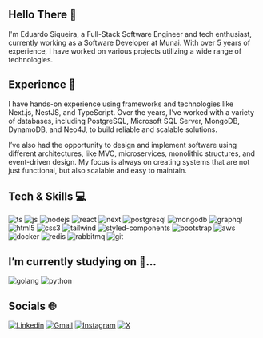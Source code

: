 ## Hello There 👋

I'm Eduardo Siqueira, a Full-Stack Software Engineer and tech enthusiast, currently working as a Software Developer at Munai.
With over 5 years of experience, I have worked on various projects utilizing a wide range of technologies.

## Experience 📃

I have hands-on experience using frameworks and technologies like Next.js, NestJS, and TypeScript. Over the years, I’ve worked with a variety of databases, including PostgreSQL, Microsoft SQL Server, MongoDB, DynamoDB, and Neo4J, to build reliable and scalable solutions.

I’ve also had the opportunity to design and implement software using different architectures, like MVC, microservices, monolithic structures, and event-driven design. My focus is always on creating systems that are not just functional, but also scalable and easy to maintain.

## Tech & Skills 💻

<div>
  <img alig="center" alt="ts" src="https://img.shields.io/badge/TypeScript-007ACC?style=for-the-badge&logo=typescript&logoColor=white"/>
  <img alig="center" alt="js" src="https://img.shields.io/badge/JavaScript-F7DF1E?style=for-the-badge&logo=javascript&logoColor=black"/>
  <img alig="center" alt="nodejs" src="https://img.shields.io/badge/Node.js-43853D?style=for-the-badge&logo=node.js&logoColor=white"/>
  <img alig="center" alt="react" src="https://img.shields.io/badge/react-%2320232a.svg?style=for-the-badge&logo=react&logoColor=%2361DAFB"/>
  <img alig="center" alt="next" src="https://img.shields.io/badge/Next-black?style=for-the-badge&logo=next.js&logoColor=white"/>
  <img alig="center" alt="postgresql" src="https://img.shields.io/badge/Postgresql-008bb9?style=for-the-badge&logo=postgresql&logoColor=white"/>
  <img alig="center" alt="mongodb" src="https://img.shields.io/badge/mongodb-00684a?style=for-the-badge&logo=mongodb&logoColor=white"/>
  <img alig="center" alt="graphql" src="https://img.shields.io/badge/-GraphQL-E10098?style=for-the-badge&logo=graphql&logoColor=white"/>
  <img alig="center" alt="html5" src="https://img.shields.io/badge/HTML5-E34F26?style=for-the-badge&logo=html5&logoColor=white"/>
  <img alig="center" alt="css3" src="https://img.shields.io/badge/CSS3-1572B6?style=for-the-badge&logo=css3&logoColor=white"/>
  <img alig="center" alt="tailwind" src="https://img.shields.io/badge/Tailwind_CSS-38B2AC?style=for-the-badge&logo=tailwind-css&logoColor=white"/>
  <img alig="center" alt="styled-components" src="https://img.shields.io/badge/styled--components-DB7093?style=for-the-badge&logo=styled-components&logoColor=white"/>
  <img alig="center" alt="bootstrap" src="https://img.shields.io/badge/Bootstrap-563D7C?style=for-the-badge&logo=bootstrap&logoColor=white"/>
  <img alig="center" alt="aws" src="https://img.shields.io/badge/Amazon_AWS-141f2e?style=for-the-badge&logo=Amazon Web Services&logoColor=white"/>
  <img alig="center" alt="docker" src="https://img.shields.io/badge/Docker-1D63ED?style=for-the-badge&logo=docker&logoColor=white"/>
  <img alig="center" alt="redis" src="https://img.shields.io/badge/Redis-FF4438?style=for-the-badge&logo=redis&logoColor=white"/>
  <img alig="center" alt="rabbitmq" src="https://img.shields.io/badge/Docker-f60?style=for-the-badge&logo=rabbitmq&logoColor=white"/>
  <img alig="center" alt="git" src="https://img.shields.io/badge/Git-f14e32?style=for-the-badge&logo=git&logoColor=white"/>
</div>

## I’m currently studying on 🔭...

<div>
  <img alig="center" alt="golang" src="https://img.shields.io/badge/Go-007d9c?style=for-the-badge&logo=go&logoColor=white"/>
  <img alig="center" alt="python" src="https://img.shields.io/badge/python-3670A0?style=for-the-badge&logo=python&logoColor=ffdd54"/>
</div>

## Socials 🌐

<div>
  <a href="https://www.linkedin.com/in/esiqueiradev/" target="_blank"><img src="https://img.shields.io/badge/-LinkedIn-0077B5?style=flat&logo=linkedin&logoColor=white" alt="Linkedin" /></a>
  <a href="mailto: esiqueira.dev@gmail.com"><img src="https://img.shields.io/badge/Gmail-red?style=flat&logo=Gmail&logoColor=white" alt="Gmail" /></a>
  <a href="https://www.instagram.com/esiqueiradev" target="_blank"><img src="https://img.shields.io/badge/-Instagram-E4405F?style=flat&logo=instagram&logoColor=white" alt="Instagram" /></a>
  <a href="https://twitter.com/esiqueiraDev" target="_blank"><img src="https://img.shields.io/twitter/follow/EsiqueiraDev" alt="X"/></a>
</div>

#

<!--
**esiqueira-dev/esiqueira-dev** is a ✨ _special_ ✨ repository because its `README.md` (this file) appears on your GitHub profile.

Here are some ideas to get you started:

- 🔭 I’m currently working on ...
- 🌱 I’m currently learning ...
- 👯 I’m looking to collaborate on ...
- 🤔 I’m looking for help with ...
- 💬 Ask me about ...
- 📫 How to reach me: ...
- 😄 Pronouns: ...
- ⚡ Fun fact: ...
-->

